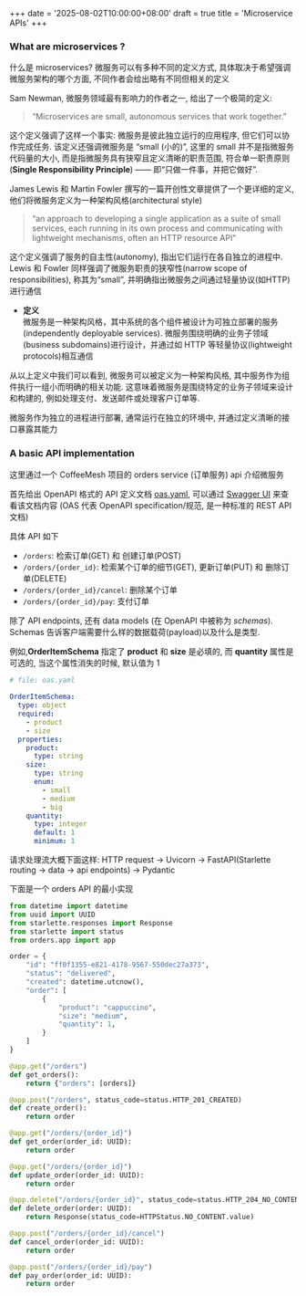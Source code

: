 +++
date = '2025-08-02T10:00:00+08:00'
draft = true
title = 'Microservice APIs'
+++

### What are microservices ?
什么是 microservices? 微服务可以有多种不同的定义方式, 具体取决于希望强调微服务架构的哪个方面, 不同作者会给出略有不同但相关的定义

Sam Newman, 微服务领域最有影响力的作者之一, 给出了一个极简的定义:

> “Microservices are small, autonomous services that work together.”

这个定义强调了这样一个事实: 微服务是彼此独立运行的应用程序, 但它们可以协作完成任务. 该定义还强调微服务是 “small (小的)”, 这里的 small 并不是指微服务代码量的大小, 而是指微服务具有狭窄且定义清晰的职责范围, 符合单一职责原则(**Single Responsibility Principle**) —— 即“只做一件事，并把它做好”.

James Lewis 和 Martin Fowler 撰写的一篇开创性文章提供了一个更详细的定义, 他们将微服务定义为一种架构风格(architectural style)

> “an approach to developing a single application as a suite of small services, each running in its own process and communicating with lightweight mechanisms, often an HTTP resource API”

这个定义强调了服务的自主性(autonomy), 指出它们运行在各自独立的进程中. Lewis 和 Fowler 同样强调了微服务职责的狭窄性(narrow scope of responsibilities), 称其为“small”, 并明确指出微服务之间通过轻量协议(如HTTP)进行通信

- **定义**  
    微服务是一种架构风格，其中系统的各个组件被设计为可独立部署的服务(independently deployable services). 微服务围绕明确的业务子领域(business subdomains)进行设计，并通过如 HTTP 等轻量协议(lightweight protocols)相互通信

从以上定义中我们可以看到, 微服务可以被定义为一种架构风格, 其中服务作为组件执行一组小而明确的相关功能. 这意味着微服务是围绕特定的业务子领域来设计和构建的, 例如处理支付、发送邮件或处理客户订单等.

微服务作为独立的进程进行部署, 通常运行在独立的环境中, 并通过定义清晰的接口暴露其能力



### A basic API implementation
这里通过一个 CoffeeMesh 项目的 orders service (订单服务) api 介绍微服务

首先给出 OpenAPI 格式的 API 定义文档 [oas.yaml](https://github.com/abunuwas/microservice-apis/blob/master/ch02/oas.yaml), 可以通过 [Swagger UI](https://editor.swagger.io/) 来查看该文档内容 (OAS 代表 OpenAPI specification/规范, 是一种标准的 REST API 文档)

具体 API 如下
- `/orders`: 检索订单(GET) 和 创建订单(POST)
- `/orders/{order_id}`: 检索某个订单的细节(GET), 更新订单(PUT) 和 删除订单(DELETE)
- `/orders/{order_id}/cancel`: 删除某个订单
- `/orders/{order_id}/pay`: 支付订单

除了 API endpoints, 还有 data models (在 OpenAPI 中被称为 *schemas*). Schemas 告诉客户端需要什么样的数据载荷(payload)以及什么是类型.

例如,**OrderItemSchema** 指定了 **product** 和 **size** 是必填的, 而 **quantity** 属性是可选的, 当这个属性消失的时候, 默认值为 1
```yaml
# file: oas.yaml
 
OrderItemSchema:
  type: object
  required:
    - product
    - size
  properties:
    product:
      type: string
    size:
      type: string
      enum:
        - small
        - medium
        - big
    quantity:
      type: integer
      default: 1
      minimum: 1
```

请求处理流大概下面这样:
HTTP request -> Uvicorn -> FastAPI(Starlette routing -> data -> api endpoints) -> Pydantic

下面是一个 orders API 的最小实现
```Python
from datetime import datetime
from uuid import UUID
from starlette.responses import Response
from starlette import status
from orders.app import app

order = {
    "id": "ff0f1355-e821-4178-9567-550dec27a373",
    "status": "delivered",
    "created": datetime.utcnow(),
    "order": [
        {
            "product": "cappuccino",
            "size": "medium",
            "quantity": 1,
        }
    ]
}

@app.get("/orders")
def get_orders():
    return {"orders": [orders]}

@app.post("/orders", status_code=status.HTTP_201_CREATED)
def create_order():
    return order

@app.get("/orders/{order_id}")
def get_order(order_id: UUID):
    return order

@app.get("/orders/{order_id}")
def update_order(order_id: UUID):
    return order

@app.delete("/orders/{order_id}", status_code=status.HTTP_204_NO_CONTENT)
def delete_order(order: UUID):
    return Response(status_code=HTTPStatus.NO_CONTENT.value)

@app.post("/orders/{order_id}/cancel")
def cancel_order(order_id: UUID):
    return order

@app.post("/orders/{order_id}/pay")
def pay_order(order_id: UUID):
    return order
```


